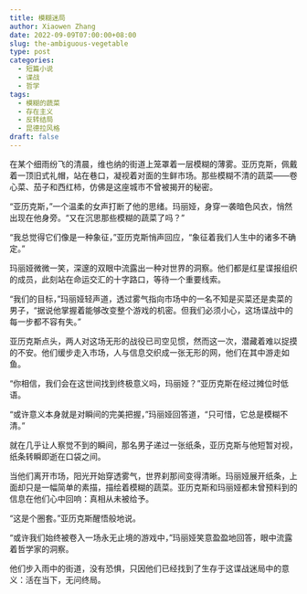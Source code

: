 ```yaml
---
title: 模糊迷局
author: Xiaowen Zhang
date: 2022-09-09T07:00:00+08:00
slug: the-ambiguous-vegetable
type: post
categories:
  - 短篇小说
  - 谍战
  - 哲学
tags:
  - 模糊的蔬菜
  - 存在主义
  - 反转结局
  - 昆德拉风格
draft: false
---
```


在某个细雨纷飞的清晨，维也纳的街道上笼罩着一层模糊的薄雾。亚历克斯，佩戴着一顶旧式礼帽，站在巷口，凝视着对面的生鲜市场。那些模糊不清的蔬菜——卷心菜、茄子和西红柿，仿佛是这座城市不曾被揭开的秘密。

“亚历克斯，”一个温柔的女声打断了他的思绪。玛丽娅，身穿一袭暗色风衣，悄然出现在他身旁。“又在沉思那些模糊的蔬菜了吗？”

“我总觉得它们像是一种象征，”亚历克斯悄声回应，“象征着我们人生中的诸多不确定。”

玛丽娅微微一笑，深邃的双眼中流露出一种对世界的洞察。他们都是红星谍报组织的成员，此刻站在命运交汇的十字路口，等待一个重要线索。

“我们的目标，”玛丽娅轻声道，透过雾气指向市场中的一名不知是买菜还是卖菜的男子，“据说他掌握着能够改变整个游戏的机密。但我们必须小心，这场谍战中的每一步都不容有失。”

亚历克斯点头，两人对这场无形的战役已司空见惯，然而这一次，潜藏着难以捉摸的不安。他们缓步走入市场，人与信息交织成一张无形的网，他们在其中游走如鱼。

“你相信，我们会在这世间找到终极意义吗，玛丽娅？”亚历克斯在经过摊位时低语。

“或许意义本身就是对瞬间的完美把握，”玛丽娅回答道，“只可惜，它总是模糊不清。”

就在几乎让人察觉不到的瞬间，那名男子递过一张纸条，亚历克斯与他短暂对视，纸条转瞬即逝在口袋之间。

当他们离开市场，阳光开始穿透雾气，世界刹那间变得清晰。玛丽娅展开纸条，上面却只是一幅简单的素描，描绘着模糊的蔬菜。亚历克斯和玛丽娅都未曾预料到的信息在他们心中回响：真相从未被给予。

“这是个圈套。”亚历克斯醒悟般地说。

“或许我们始终被卷入一场永无止境的游戏中，”玛丽娅笑意盈盈地回答，眼中流露着哲学家的洞察。

他们步入雨中的街道，没有恐惧，只因他们已经找到了生存于这谍战迷局中的意义：活在当下，无问终局。